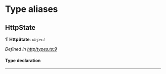 

# Type aliases

<a id="httpstate"></a>

##  HttpState

**Ƭ HttpState**: *`object`*

*Defined in [http/types.ts:9](https://github.com/polkadot-js/api/blob/90fad53/packages/rpc-provider/src/http/types.ts#L9)*

#### Type declaration

___

